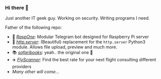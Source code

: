 ### Hi there 👋

Just another IT geek guy. Working on security. Writing programs I need.

Father of the following repo:
- 🤖 [*RaspOne*](https://github.com/lorenzodifuccia/RaspOne): Modular Telegram bot designed for Raspberry Pi server
- 🐍 [*http.server*](https://github.com/lorenzodifuccia/http.server): (Beautiful) replacement for the `http.server` Python3 module. Allows file upload, preview and much more.
- 📚 [*safaribooks*](https://github.com/lorenzodifuccia/safaribooks): yeah.. the original one 😬
- ✈️  [*FlyScanner*](https://github.com/lorenzodifuccia/FlyScanner): Find the best rate for your next flight consulting different providers
- _Many other will come..._
